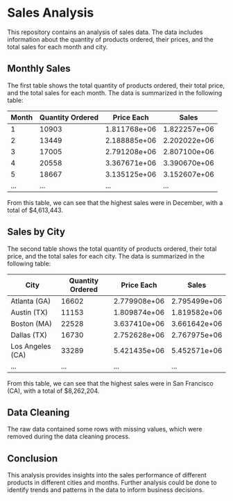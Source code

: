 # Sales Analysis

This repository contains an analysis of sales data. The data includes information about the quantity of products ordered, their prices, and the total sales for each month and city.

## Monthly Sales

The first table shows the total quantity of products ordered, their total price, and the total sales for each month. The data is summarized in the following table:

| Month | Quantity Ordered | Price Each | Sales |
|-------|------------------|------------|-------|
| 1     | 10903            | 1.811768e+06 | 1.822257e+06 |
| 2     | 13449            | 2.188885e+06 | 2.202022e+06 |
| 3     | 17005            | 2.791208e+06 | 2.807100e+06 |
| 4     | 20558            | 3.367671e+06 | 3.390670e+06 |
| 5     | 18667            | 3.135125e+06 | 3.152607e+06 |
| ...   | ...              | ...          | ...         |

From this table, we can see that the highest sales were in December, with a total of $4,613,443.

## Sales by City

The second table shows the total quantity of products ordered, their total price, and the total sales for each city. The data is summarized in the following table:

| City               | Quantity Ordered | Price Each   | Sales       |
|--------------------|------------------|--------------|-------------|
| Atlanta (GA)       | 16602            | 2.779908e+06 | 2.795499e+06 |
| Austin (TX)        | 11153            | 1.809874e+06 | 1.819582e+06 |
| Boston (MA)        | 22528            | 3.637410e+06 | 3.661642e+06 |
| Dallas (TX)        | 16730            | 2.752628e+06 | 2.767975e+06 |
| Los Angeles (CA)   | 33289            | 5.421435e+06 | 5.452571e+06 |
| ...                | ...              | ...          | ...         |

From this table, we can see that the highest sales were in San Francisco (CA), with a total of $8,262,204.

## Data Cleaning

The raw data contained some rows with missing values, which were removed during the data cleaning process.

## Conclusion

This analysis provides insights into the sales performance of different products in different cities and months. Further analysis could be done to identify trends and patterns in the data to inform business decisions.
